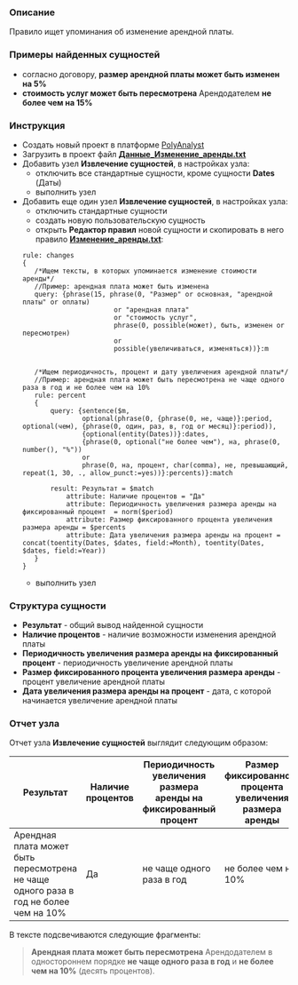 
### Описание
Правило ищет упоминания об изменение арендной платы.

### Примеры найденных сущностей
* согласно договору, **размер арендной платы может быть изменен на 5%** 
* **стоимость услуг может быть пересмотрена** Арендодателем **не более чем на 15%**

### Инструкция
* Создать новый проект в платформе [PolyAnalyst](https://www.megaputer.ru/produkti/)
* Загрузить в проект файл [**Данные_Изменение_аренды.txt**](Изменение_аренды.txt)
* Добавить узел **Извлечение сущностей**, в настройках узла:
	* отключить все стандартные сущности, кроме сущности **Dates** (Даты)
	* выполнить узел
* Добавить еще один узел **Извлечение сущностей**, в настройках узла:
	 * отключить стандартные сущности
	 * создать новую пользовательскую сущность
	 * открыть **Редактор правил** новой сущности и скопировать в него правило [**Изменение_аренды.txt**](Изменение_аренды.txt):
	 ```
	rule: changes
	{
		/*Ищем тексты, в которых упоминается изменение стоимости аренды*/
		//Пример: арендная плата может быть изменена
	    query: {phrase(15, phrase(0, "Размер" or основная, "арендной платы" or оплаты) 
							or "арендная плата" 
							or "стоимость услуг", 
							phrase(0, possible(может), быть, изменен or пересмотрен) 
							or 
							possible(увеличиваться, изменяться))}:m
		
		
		/*Ищем периодичность, процент и дату увеличения арендной платы*/
		//Пример: арендная плата может быть пересмотрена не чаще одного раза в год и не более чем на 10%
		rule: percent
		{
			query: {sentence($m, 
					optional(phrase(0, {phrase(0, не, чаще)}:period, optional(чем), {phrase(0, один, раз, в, год or месяц)}:period)), 
					{optional(entity(Dates))}:dates,
					{phrase(0, optional("не более чем"), на, phrase(0, number(), "%"))
					or
					phrase(0, на, процент, char(comma), не, превышающий, repeat(1, 30, ., allow_punct:=yes))}:percents)}:match
			
			result: Результат = $match
				attribute: Наличие процентов = "Да"
				attribute: Периодичность увеличения размера аренды на фиксированный процент  = norm($period)
				attribute: Размер фиксированного процента увеличения размера аренды = $percents
				attribute: Дата увеличения размера аренды на процент = concat(toentity(Dates, $dates, field:=Month), toentity(Dates, $dates, field:=Year))
		}
	}

	```
	 * выполнить узел

### Структура сущности
* **Результат** - общий вывод найденной сущности
* **Наличие процентов** - наличие возможности изменения арендной платы
* **Периодичность увеличения размера аренды на фиксированный процент** - периодичность увеличение арендной платы
* **Размер фиксированного процента увеличения размера аренды** - процент увеличение арендной платы
* **Дата увеличения размера аренды на процент** - дата, с которой начинается увеличение арендной платы

### Отчет узла
Отчет узла **Извлечение сущностей** выглядит следующим образом:

| Результат| Наличие процентов| Периодичность увеличения размера аренды на фиксированный процент| Размер фиксированного процента увеличения размера аренды| Дата увеличения размера аренды на процент| 
| ------ | ------ |------ |------ |------ |
| Арендная плата может быть пересмотрена не чаще одного раза в год не более чем на 10%| Да |  не чаще одного раза в год| не более чем на 10% ||

В тексте подсвечиваются следующие фрагменты:
>  **Арендная плата может быть пересмотрена** Арендодателем в одностороннем порядке **не чаще одного раза в год** и **не более чем на 10%** (десять процентов).
